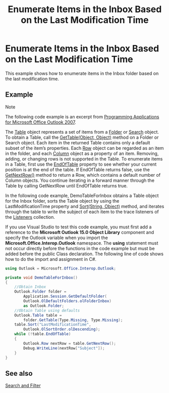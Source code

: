 ﻿---
title: 'Enumerate Items in the Inbox Based on the Last Modification Time'
TOCTitle: 'Enumerate Items in the Inbox Based on the Last Modification Time'
ms:assetid: 93a25143-def6-4832-bac2-3744558c2736
ms:mtpsurl: https://msdn.microsoft.com/en-us/library/Ff184626(v=office.15)
ms:contentKeyID: 55119920
ms.date: 07/24/2014
mtps_version: v=office.15


---

# Enumerate Items in the Inbox Based on the Last Modification Time

This example shows how to enumerate items in the Inbox folder based on the last modification time.

## Example

> [!NOTE] 
> The following code example is an excerpt from [Programming Applications for Microsoft Office Outlook 2007](https://www.amazon.com/gp/product/0735622493?ie=UTF8&tag=msmsdn-20&linkCode=as2&camp=1789&creative=9325&creativeASIN=0735622493).

The [Table](https://msdn.microsoft.com/en-us/library/bb652856\(v=office.15\)) object represents a set of items from a [Folder](https://msdn.microsoft.com/en-us/library/bb645774\(v=office.15\)) or [Search](https://msdn.microsoft.com/en-us/library/bb612611\(v=office.15\)) object. To obtain a Table, call the [GetTable(Object, Object)](https://msdn.microsoft.com/en-us/library/bb612592\(v=office.15\)) method on a Folder or Search object. Each item in the returned Table contains only a default subset of the item’s properties. Each [Row](https://msdn.microsoft.com/en-us/library/bb610126\(v=office.15\)) object can be regarded as an item in the folder, and each [Column](https://msdn.microsoft.com/en-us/library/bb609646\(v=office.15\)) object as a property of an item. Removing, adding, or changing rows is not supported in the Table. To enumerate items in a Table, first use the [EndOfTable](https://msdn.microsoft.com/en-us/library/bb647715\(v=office.15\)) property to see whether your current position is at the end of the table. If EndOfTable returns false, use the [GetNextRow()](https://msdn.microsoft.com/en-us/library/bb609740\(v=office.15\)) method to return a Row, which contains a default number of Column objects. You continue iterating in a forward manner through the Table by calling GetNextRow until EndOfTable returns true.

In the following code example, DemoTableForInbox obtains a Table object for the Inbox folder, sorts the Table object by using the LastModificationTime property and [Sort(String, Object)](https://msdn.microsoft.com/en-us/library/bb652667\(v=office.15\)) method, and iterates through the table to write the subject of each item to the trace listeners of the [Listeners](http://msdn.microsoft.com/en-us/library/system.diagnostics.debug.listeners.aspx) collection.

If you use Visual Studio to test this code example, you must first add a reference to the **Microsoft Outlook 15.0 Object Library** component and specify the Outlook variable when you import the **Microsoft.Office.Interop.Outlook** namespace. The **using** statement must not occur directly before the functions in the code example but must be added before the public Class declaration. The following line of code shows how to do the import and assignment in C\#.

```csharp
using Outlook = Microsoft.Office.Interop.Outlook;
```

```csharp
private void DemoTableForInbox()
{
    //Obtain Inbox
    Outlook.Folder folder =
        Application.Session.GetDefaultFolder(
        Outlook.OlDefaultFolders.olFolderInbox)
        as Outlook.Folder;
    //Obtain Table using defaults
    Outlook.Table table =
        folder.GetTable(Type.Missing, Type.Missing);
    table.Sort("LastModificationTime",
        Outlook.OlSortOrder.olDescending);
    while (!table.EndOfTable)
    {
        Outlook.Row nextRow = table.GetNextRow();
        Debug.WriteLine(nextRow["Subject"]);
    }
}
```

## See also



[Search and Filter](search-and-filter.md)

